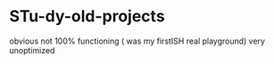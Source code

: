 # STu-dy-old-projects
obvious
not 100% functioning ( was my firstISH  real playground)
very unoptimized
